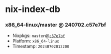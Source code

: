 # nix-index-db
### x86_64-linux/master @ 240702.c57e7bf
- Nixpkgs: `master`@[`c57e7bf`](https://github.com/NixOS/nixpkgs/commit/c57e7bfc167bdc4571a432a7292a0eff5a4d7c30)
- Platform: `x86_64-linux`
- Timestamp: `20240702012200`

